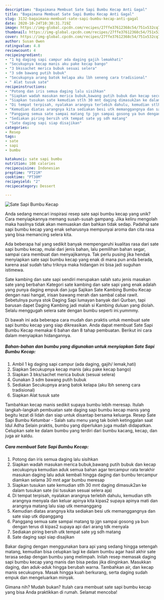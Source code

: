 ```yaml
---
description: "Bagaimana Membuat Sate Sapi Bumbu Kecap Anti Gagal"
title: "Bagaimana Membuat Sate Sapi Bumbu Kecap Anti Gagal"
slug: 3132-bagaimana-membuat-sate-sapi-bumbu-kecap-anti-gagal
date: 2020-10-24T10:30:31.719Z
image: https://img-global.cpcdn.com/recipes/27ffe37612368c54/751x532cq70/sate-sapi-bumbu-kecap-foto-resep-utama.jpg
thumbnail: https://img-global.cpcdn.com/recipes/27ffe37612368c54/751x532cq70/sate-sapi-bumbu-kecap-foto-resep-utama.jpg
cover: https://img-global.cpcdn.com/recipes/27ffe37612368c54/751x532cq70/sate-sapi-bumbu-kecap-foto-resep-utama.jpg
author: Susan Owen
ratingvalue: 4.8
reviewcount: 4
recipeingredient:
- "1 kg daging sapi campur ada daging gajih lemakhati"
- "Secukupnya kecap manis aku pake kecap bango"
- "3 bkssachet merica bubuk sesuai selera"
- "3 sdm bawang putih bubuk"
- "Secukupnya arang batok kelapa aku lbh seneng cara tradisional"
- " Alat tusuk sate"
recipeinstructions:
- "Potong dan iris semua daging lalu sisihkan"
- "Siapkan wadah masukan merica bubuk,bawang putih bubuk dan kecap secukupnya kemudian aduk semua bahan agar tercampur rata terakhir masukan daging lalu aduk kembali hingga daging dan bumbu tercampur diamkan selama 30 mnt agar bumbu meresap"
- "Siapkan tusukan sate kemudian stlh 30 mnt daging dimasuk2an ke dalam tusukan sate (isi tusukan sesuai selera aja)"
- "Di tempat terpisah, nyalakan arangnya terlebih dahulu, kemudian stlh arangnya menyala dan keluar apinya kita kipas2 supaya apinya mati dan arangnya matang lalu siap utk memanggang"
- "Kemudian diatas arangnya kita sediakan besi utk memanggangnya dan sate siap utk dipanggang"
- "Panggang semua sate sampai matang tp jgn sampai gosong ya bun dengan terus di kipas2 supaya api dari arang tdk menyala"
- "Sediakan piring bersih utk tempat sate yg sdh matang"
- "Sate daging sapi siap disajikan"
categories:
- Resep
tags:
- sate
- sapi
- bumbu

katakunci: sate sapi bumbu 
nutrition: 108 calories
recipecuisine: Indonesian
preptime: "PT21M"
cooktime: "PT30M"
recipeyield: "2"
recipecategory: Dessert

---
```



![Sate Sapi Bumbu Kecap](https://img-global.cpcdn.com/recipes/27ffe37612368c54/751x532cq70/sate-sapi-bumbu-kecap-foto-resep-utama.jpg)

Anda sedang mencari inspirasi resep sate sapi bumbu kecap yang unik? Cara menyiapkannya memang susah-susah gampang. Jika keliru mengolah maka hasilnya tidak akan memuaskan dan bahkan tidak sedap. Padahal sate sapi bumbu kecap yang enak seharusnya mempunyai aroma dan cita rasa yang bisa memancing selera kita.

Ada beberapa hal yang sedikit banyak mempengaruhi kualitas rasa dari sate sapi bumbu kecap, mulai dari jenis bahan, lalu pemilihan bahan segar, sampai cara membuat dan menyajikannya. Tak perlu pusing jika hendak menyiapkan sate sapi bumbu kecap yang enak di mana pun anda berada, karena asal sudah tahu triknya maka hidangan ini bisa jadi suguhan istimewa.

Sate kambing dan sate sapi sendiri merupakan salah satu jenis masakan sate yang berbahan Kategori sate kambing dan sate sapi yang enak adalah yang punya daging empuk dan juga Sajikan Sate Kambing Bumbu Kecap dengan nasi hangat, irisan bawang merah dan sambal cabai rawit. Sebetulnya punya stok Daging Sapi lumayan banyak dari Qurban, tapi barusan dapet Daging Kambing jadi malah si Kambing duluan yang diolah. Selalu menggugah selera sate dengan bumbu seperti ini.yummmy.


Di bawah ini ada beberapa cara mudah dan praktis untuk membuat sate sapi bumbu kecap yang siap dikreasikan. Anda dapat membuat Sate Sapi Bumbu Kecap memakai 6 bahan dan 8 tahap pembuatan. Berikut ini cara dalam menyiapkan hidangannya.

<!--inarticleads1-->

##### Bahan-bahan dan bumbu yang digunakan untuk menyiapkan Sate Sapi Bumbu Kecap:

1. Ambil 1 kg daging sapi campur (ada daging, gajih/ lemak,hati)
1. Siapkan Secukupnya kecap manis (aku pake kecap bango)
1. Siapkan 3 bks/sachet merica bubuk (sesuai selera)
1. Gunakan 3 sdm bawang putih bubuk
1. Sediakan Secukupnya arang batok kelapa (aku lbh seneng cara tradisional)
1. Siapkan  Alat tusuk sate


Tambahkan kecap manis sedikit supaya bumbu lebih meresap. Itulah langkah-langkah pembuatan sate daging sapi bumbu kecap manis yang begitu lezat di lidah dan siap untuk disantap bersama keluarga. Resep Sate Sapi Bumbu Ketumbar - Salah satu menu yang tak boleh ketinggalan saat Idul Adha Selain praktis, bumbu yang diperlukan juga mudah didapatkan. Celupkan sate ke dalam bumbu yang terdiri dari bumbu kacang, kecap, dan juga air kaldu. 

<!--inarticleads2-->

##### Cara membuat Sate Sapi Bumbu Kecap:

1. Potong dan iris semua daging lalu sisihkan
1. Siapkan wadah masukan merica bubuk,bawang putih bubuk dan kecap secukupnya kemudian aduk semua bahan agar tercampur rata terakhir masukan daging lalu aduk kembali hingga daging dan bumbu tercampur diamkan selama 30 mnt agar bumbu meresap
1. Siapkan tusukan sate kemudian stlh 30 mnt daging dimasuk2an ke dalam tusukan sate (isi tusukan sesuai selera aja)
1. Di tempat terpisah, nyalakan arangnya terlebih dahulu, kemudian stlh arangnya menyala dan keluar apinya kita kipas2 supaya apinya mati dan arangnya matang lalu siap utk memanggang
1. Kemudian diatas arangnya kita sediakan besi utk memanggangnya dan sate siap utk dipanggang
1. Panggang semua sate sampai matang tp jgn sampai gosong ya bun dengan terus di kipas2 supaya api dari arang tdk menyala
1. Sediakan piring bersih utk tempat sate yg sdh matang
1. Sate daging sapi siap disajikan


Bakar daging dengan menggunakan bara api yang sedang hingga setengah matang, kemudian bisa celupkan lagi ke dalam bumbu agar hasil akhir sate terasa sedap dengan bumbu yang melimpah. Inilah resep memasak daging sapi bumbu kecap yang manis dan bisa pedas jika diinginkan. Masukkan daging, dan aduk-aduk hingga berubah warna. Tambahkan air, dan kecap manis secukupnya. Masak hingga kuah berkurang, serta daging sudah empuk dan mengeluarkan minyak. 

Gimana nih? Mudah bukan? Itulah cara membuat sate sapi bumbu kecap yang bisa Anda praktikkan di rumah. Selamat mencoba!

